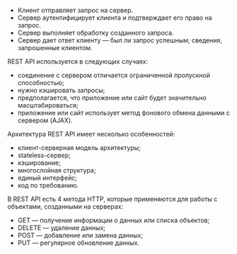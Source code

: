 - Клиент отправляет запрос на сервер.
- Сервер аутентифицирует клиента и подтверждает его право на запрос.
- Сервер выполняет обработку созданного запроса.
- Сервер дает ответ клиенту — был ли запрос успешным; сведения, запрошенные клиентом.

REST API используется в следующих случаях:

- соединение с сервером отличается ограниченной пропускной способностью;
- нужно кэшировать запросы;
- предполагается, что приложение или сайт будет значительно масштабироваться;
- приложение или сайт использует метод фонового обмена данными с сервером (AJAX).

Архитектура REST API имеет несколько особенностей:

- клиент-серверная модель архитектуры;
- stateless-сервер;
- кэширование;
- многослойная структура;
- единый интерфейс;
- код по требованию.

В REST API есть 4 метода HTTP, которые применяются для работы с объектами, созданными на серверах:

- GET — получение информации о данных или списка объектов;
- DELETE — удаление данных;
- POST — добавление или замена данных;
- PUT — регулярное обновление данных.